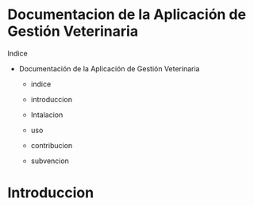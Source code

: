 # Documentacion de la Aplicación de Gestión Veterinaria

Indice

- Documentación de la Aplicación de Gestión Veterinaria

  - indice
    
  - introduccion
 
  - Intalacion
 
  - uso
 
  - contribucion
 
  - subvencion
 
    
   
# Introduccion


